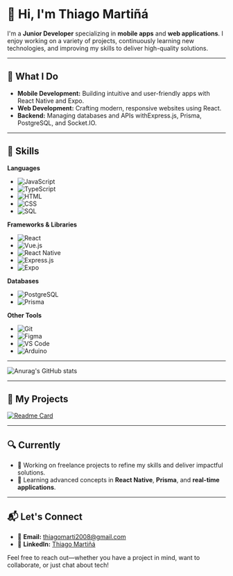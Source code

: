 # 👋 Hi, I'm Thiago Martiñá  

I'm a **Junior Developer** specializing in **mobile apps** and **web applications**. I enjoy working on a variety of projects, continuously learning new technologies, and improving my skills to deliver high-quality solutions.

---

## 🌟 What I Do  
- **Mobile Development:** Building intuitive and user-friendly apps with React Native and Expo.  
- **Web Development:** Crafting modern, responsive websites using React.  
- **Backend:** Managing databases and APIs withExpress.js, Prisma, PostgreSQL, and Socket.IO.  

---

## 🚀 Skills  

**Languages** 
- ![JavaScript](https://img.shields.io/badge/-JavaScript-F7DF1E?style=flat-square&logo=javascript&logoColor=black)  
- ![TypeScript](https://img.shields.io/badge/-TypeScript-3178C6?style=flat-square&logo=typescript&logoColor=white)  
- ![HTML](https://img.shields.io/badge/-HTML-E34F26?style=flat-square&logo=html5&logoColor=white)  
- ![CSS](https://img.shields.io/badge/-CSS-1572B6?style=flat-square&logo=css3&logoColor=white)  
- ![SQL](https://img.shields.io/badge/-SQL-336791?style=flat-square&logo=postgresql&logoColor=white)  

**Frameworks & Libraries** 
- ![React](https://img.shields.io/badge/-React-61DAFB?style=flat-square&logo=react&logoColor=black)  
- ![Vue.js](https://img.shields.io/badge/-Vue.js-4FC08D?style=flat-square&logo=vue.js&logoColor=white)  
- ![React Native](https://img.shields.io/badge/-React_Native-61DAFB?style=flat-square&logo=react&logoColor=black)  
- ![Express.js](https://img.shields.io/badge/-Express.js-000000?style=flat-square&logo=express&logoColor=white)  
- ![Expo](https://img.shields.io/badge/-Expo-000020?style=flat-square&logo=expo&logoColor=white)  

**Databases**
- ![PostgreSQL](https://img.shields.io/badge/-PostgreSQL-336791?style=flat-square&logo=postgresql&logoColor=white)  
- ![Prisma](https://img.shields.io/badge/-Prisma-2D3748?style=flat-square&logo=prisma&logoColor=white)  

**Other Tools**
- ![Git](https://img.shields.io/badge/-Git-F05032?style=flat-square&logo=git&logoColor=white)  
- ![Figma](https://img.shields.io/badge/-Figma-F24E1E?style=flat-square&logo=figma&logoColor=white)  
- ![VS Code](https://img.shields.io/badge/-VS%20Code-007ACC?style=flat-square&logo=visual-studio-code&logoColor=white)  
- ![Arduino](https://img.shields.io/badge/-Arduino-00979D?style=flat-square&logo=arduino&logoColor=white)  


---

![Anurag's GitHub stats](https://github-readme-stats.vercel.app/api?username=thiagomarti&show_icons=true&theme=tokyonight)

---

## 🚀 My Projects  

[![Readme Card](https://github-readme-stats.vercel.app/api/pin/?username=matuqqq&repo=HardStack&theme=radical)](https://github.com/matuqqq/HardStack)

---

## 🔍 Currently  
- 💼 Working on freelance projects to refine my skills and deliver impactful solutions.  
- 🌱 Learning advanced concepts in **React Native**, **Prisma**, and **real-time applications**.  

---

## 📬 Let's Connect  
- 📧 **Email:** [thiagomarti2008@gmail.com](mailto:thiagomarti2008@gmail.com)  
- 💼 **LinkedIn:** [Thiago Martiñá](https://www.linkedin.com/in/thiago-martiñá-369897254)  

Feel free to reach out—whether you have a project in mind, want to collaborate, or just chat about tech!  
